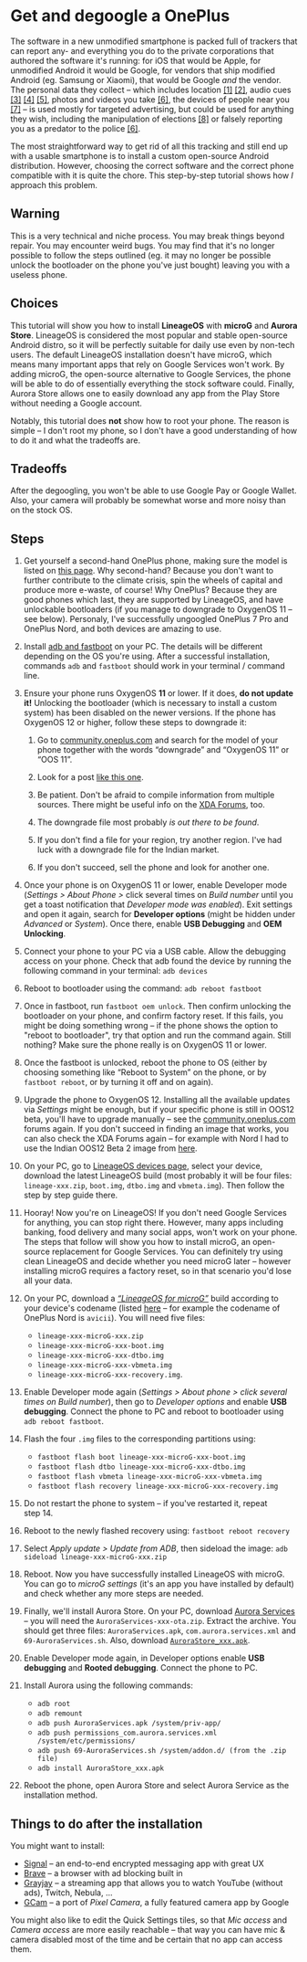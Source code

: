 # Get and degoogle a OnePlus

The software in a new unmodified smartphone is packed full of trackers that can report any- and everything you do to the private corporations that authored the software it's running: for iOS that would be Apple, for unmodified Android it would be Google, for vendors that ship modified Android (eg. Samsung or Xiaomi), that would be Google *and* the vendor. The personal data they collect – which includes location [[1]](https://www.tomsguide.com/features/how-your-phones-location-is-being-tracked-and-how-to-turn-it-off) [[2]](https://www.nytimes.com/2020/08/19/technology/smartphone-location-tracking-opt-out.html), audio cues [[3]](https://www.forbes.com/sites/nathanpettijohn/2019/09/03/of-course-your-phone-is-listening-to-you/) [[4]](https://www.vice.com/en/article/wjbzzy/your-phone-is-listening-and-its-not-paranoia) [[5]](https://nitter.net/JL_Kroger/status/1445333142869577733), photos and videos you take [[6]](https://www.nytimes.com/2022/08/21/technology/google-surveillance-toddler-photo.html), the devices of people near you [[7]](https://slate.com/technology/2018/06/how-google-uses-wi-fi-networks-to-figure-out-your-exact-location.html) – is used mostly for targeted advertising, but could be used for anything they wish, including the manipulation of elections [[8]](https://en.wikipedia.org/wiki/Facebook%E2%80%93Cambridge_Analytica_data_scandal) or falsely reporting you as a predator to the police [[6]](https://www.nytimes.com/2022/08/21/technology/google-surveillance-toddler-photo.html).

The most straightforward way to get rid of all this tracking and still end up with a usable smartphone is to install a custom open-source Android distribution. However, choosing the correct software and the correct phone compatible with it is quite the chore. This step-by-step tutorial shows how _I_ approach this problem.

## Warning

This is a very technical and niche process. You may break things beyond repair. You may encounter weird bugs. You may find that it's no longer possible to follow the steps outlined (eg. it may no longer be possible unlock the bootloader on the phone you've just bought) leaving you with a useless phone.

## Choices

This tutorial will show you how to install **LineageOS** with **microG** and **Aurora Store**. LineageOS is considered the most popular and stable open-source Android distro, so it will be perfectly suitable for daily use even by non-tech users. The default LineageOS installation doesn't have microG, which means many important apps that rely on Google Services won't work. By adding microG, the open-source alternative to Google Services, the phone will be able to do of essentially everything the stock software could. Finally, Aurora Store allows one to easily download any app from the Play Store without needing a Google account.

Notably, this tutorial does **not** show how to root your phone. The reason is simple – I don't root my phone, so I don't have a good understanding of how to do it and what the tradeoffs are.

## Tradeoffs

After the degoogling, you won't be able to use Google Pay or Google Wallet. Also, your camera will probably be somewhat worse and more noisy than on the stock OS.

## Steps

1. Get yourself a second-hand OnePlus phone, making sure the model is listed on [this page](https://wiki.lineageos.org/devices/#oneplus). Why second-hand? Because you don't want to further contribute to the climate crisis, spin the wheels of capital and produce more e-waste, of course! Why OnePlus? Because they are good phones which last, they are supported by LineageOS, and have unlockable bootloaders (if you manage to downgrade to OxygenOS 11 – see below). Personaly, I've successfully ungoogled OnePlus 7 Pro and OnePlus Nord, and both devices are amazing to use.

2. Install [adb and fastboot](https://developer.android.com/tools/releases/platform-tools) on your PC. The details will be different depending on the OS you're using. After a successful installation, commands `adb` and `fastboot` should work in your terminal / command line.

3. Ensure your phone runs OxygenOS **11** or lower. If it does, **do not update it!** Unlocking the bootloader (which is necessary to install a custom system) has been disabled on the newer versions. If the phone has OxygenOS 12 or higher, follow these steps to downgrade it:

    1. Go to [community.oneplus.com](https://community.oneplus.com/) and search for the model of your phone together with the words “downgrade” and “OxygenOS 11” or “OOS 11”.

    2. Look for a post [like this one](https://community.oneplus.com/thread/1534473).

    3. Be patient. Don't be afraid to compile information from multiple sources. There might be useful info on the [XDA Forums](https://xdaforums.com/c/oneplus.11993/), too.

    4. The downgrade file most probably _is out there to be found_.

    5. If you don't find a file for your region, try another region. I've had luck with a downgrade file for the Indian market.

    5. If you don't succeed, sell the phone and look for another one.

4. Once your phone is on OxygenOS 11 or lower, enable Developer mode (_Settings > About Phone >_ click several times on _Build number_ until you get a toast notification that _Developer mode was enabled_). Exit settings and open it again, search for **Developer options** (might be hidden under _Advanced_ or _System_). Once there, enable **USB Debugging** and **OEM Unlocking**.

5. Connect your phone to your PC via a USB cable. Allow the debugging access on your phone. Check that adb found the device by running the following command in your terminal: `adb devices`

6. Reboot to bootloader using the command: `adb reboot fastboot`

7. Once in fastboot, run `fastboot oem unlock`. Then confirm unlocking the bootloader on your phone, and confirm factory reset. If this fails, you might be doing something wrong – if the phone shows the option to "reboot to bootloader", try that option and run the command again. Still nothing? Make sure the phone really is on OxygenOS 11 or lower.

8. Once the fastboot is unlocked, reboot the phone to OS (either by choosing something like “Reboot to System” on the phone, or by `fastboot reboot`, or by turning it off and on again).

9. Upgrade the phone to OxygenOS 12. Installing all the available updates via _Settings_ might be enough, but if your specific phone is still in OOS12 beta, you'll have to upgrade manually – see the [community.oneplus.com](https://community.oneplus.com/) forums again. If you don't succeed in finding an image that works, you can also check the XDA Forums again – for example with Nord I had to use the Indian OOS12 Beta 2 image from [here](https://xdaforums.com/t/oneplus-nord-rom-ota-oxygen-os-repo-of-oxygen-os-builds.4138085/).

10. On your PC, go to [LineageOS devices page](https://wiki.lineageos.org/devices/#oneplus), select your device, download the latest LineageOS build (most probably it will be four files: `lineage-xxx.zip`, `boot.img`, `dtbo.img` and `vbmeta.img`). Then follow the step by step guide there.

11. Hooray! Now you're on LineageOS! If you don't need Google Services for anything, you can stop right there. However, many apps including banking, food delivery and many social apps, won't work on your phone. The steps that follow will show you how to install microG, an open-source replacement for Google Services. You can definitely try using clean LineageOS and decide whether you need microG later – however installing microG requires a factory reset, so in that scenario you'd lose all your data.

12. On your PC, download a [_“LineageOS for microG”_](https://download.lineage.microg.org/) build according to your device's codename (listed [here](https://wiki.lineageos.org/devices/#oneplus) – for example the codename of OnePlus Nord is `avicii`). You will need five files:
    * `lineage-xxx-microG-xxx.zip`
    * `lineage-xxx-microG-xxx-boot.img`
    * `lineage-xxx-microG-xxx-dtbo.img`
    * `lineage-xxx-microG-xxx-vbmeta.img`
    * `lineage-xxx-microG-xxx-recovery.img`.

13. Enable Developer mode again (_Settings > About phone > click several times on Build number_), then go to _Developer options_ and enable **USB debugging**. Connect the phone to PC and reboot to bootloader using `adb reboot fastboot`.

14. Flash the four `.img` files to the corresponding partitions using:
    * `fastboot flash boot lineage-xxx-microG-xxx-boot.img`
    * `fastboot flash dtbo lineage-xxx-microG-xxx-dtbo.img`
    * `fastboot flash vbmeta lineage-xxx-microG-xxx-vbmeta.img`
    * `fastboot flash recovery lineage-xxx-microG-xxx-recovery.img`

15. Do not restart the phone to system – if you've restarted it, repeat step&nbsp;14.

16. Reboot to the newly flashed recovery using: `fastboot reboot recovery`

17. Select _Apply update > Update from ADB_, then sideload the image: `adb sideload lineage-xxx-microG-xxx.zip`

18. Reboot. Now you have successfully installed LineageOS with microG. You can go to _microG settings_ (it's an app you have installed by default) and check whether any more steps are needed.

19. Finally, we'll install Aurora Store. On your PC, download [Aurora Services](https://gitlab.com/AuroraOSS/AuroraServices/-/releases) – you will need the `AuroraServices-xxx-ota.zip`. Extract the archive. You should get three files: `AuroraServices.apk`, `com.aurora.services.xml` and `69-AuroraServices.sh`. Also, download [`AuroraStore_xxx.apk`](https://gitlab.com/AuroraOSS/AuroraStore/-/releases).

20. Enable Developer mode again, in Developer options enable **USB debugging** and **Rooted debugging**. Connect the phone to PC.

21. Install Aurora using the following commands:
    * `adb root`
    * `adb remount`
    * `adb push AuroraServices.apk /system/priv-app/`
    * `adb push permissions_com.aurora.services.xml /system/etc/permissions/`
    * `adb push 69-AuroraServices.sh /system/addon.d/ (from the .zip file)`
    * `adb install AuroraStore_xxx.apk`

22. Reboot the phone, open Aurora Store and select Aurora Service as the installation method.

## Things to do after the installation

You might want to install:
* [Signal](https://signal.org/) – an end-to-end encrypted messaging app with great UX
* [Brave](https://brave.com/) – a browser with ad blocking built in
* [Grayjay](https://grayjay.app/) – a streaming app that allows you to watch YouTube (without ads), Twitch, Nebula, ...
* [GCam](https://www.celsoazevedo.com/files/android/google-camera/) – a port of _Pixel Camera_, a fully featured camera app by Google

You might also like to edit the Quick Settings tiles, so that _Mic access_ and _Camera access_ are more easily reachable – that way you can have mic & camera disabled most of the time and be certain that no app can access them.
